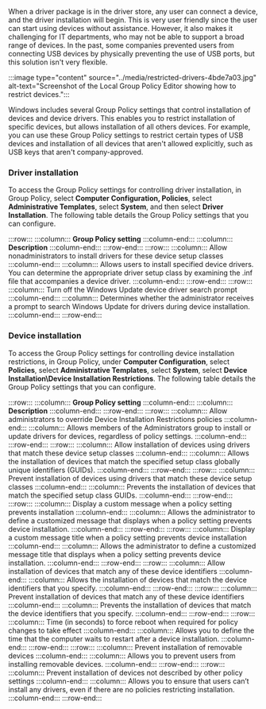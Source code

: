 When a driver package is in the driver store, any user can connect a device, and the driver installation will begin. This is very user friendly since the user can start using devices without assistance. However, it also makes it challenging for IT departments, who may not be able to support a broad range of devices. In the past, some companies prevented users from connecting USB devices by physically preventing the use of USB ports, but this solution isn't very flexible.

:::image type="content" source="../media/restricted-drivers-4bde7a03.jpg" alt-text="Screenshot of the Local Group Policy Editor showing how to restrict devices.":::


Windows includes several Group Policy settings that control installation of devices and device drivers. This enables you to restrict installation of specific devices, but allows installation of all others devices. For example, you can use these Group Policy settings to restrict certain types of USB devices and installation of all devices that aren't allowed explicitly, such as USB keys that aren't company-approved.

### Driver installation

To access the Group Policy settings for controlling driver installation, in Group Policy, select **Computer Configuration, Policies**, select **Administrative Templates**, select **System**, and then select **Driver Installation**. The following table details the Group Policy settings that you can configure.

:::row:::
  :::column:::
    **Group Policy setting**
  :::column-end:::
  :::column:::
    **Description**
  :::column-end:::
:::row-end:::
:::row:::
  :::column:::
    Allow nonadministrators to install drivers for these device setup classes
  :::column-end:::
  :::column:::
    Allows users to install specified device drivers. You can determine the appropriate driver setup class by examining the .inf file that accompanies a device driver.
  :::column-end:::
:::row-end:::
:::row:::
  :::column:::
    Turn off the Windows Update device driver search prompt
  :::column-end:::
  :::column:::
    Determines whether the administrator receives a prompt to search Windows Update for drivers during device installation.
  :::column-end:::
:::row-end:::


### Device installation

To access the Group Policy settings for controlling device installation restrictions, in Group Policy, under **Computer Configuration**, select **Policies**, select **Administrative Templates**, select **System**, select **Device Installation\\Device Installation Restrictions**. The following table details the Group Policy settings that you can configure.

:::row:::
  :::column:::
    **Group Policy setting**
  :::column-end:::
  :::column:::
    **Description**
  :::column-end:::
:::row-end:::
:::row:::
  :::column:::
    Allow administrators to override Device Installation Restrictions policies
  :::column-end:::
  :::column:::
    Allows members of the Administrators group to install or update drivers for devices, regardless of policy settings.
  :::column-end:::
:::row-end:::
:::row:::
  :::column:::
    Allow installation of devices using drivers that match these device setup classes
  :::column-end:::
  :::column:::
    Allows the installation of devices that match the specified setup class globally unique identifiers (GUIDs).
  :::column-end:::
:::row-end:::
:::row:::
  :::column:::
    Prevent installation of devices using drivers that match these device setup classes
  :::column-end:::
  :::column:::
    Prevents the installation of devices that match the specified setup class GUIDs.
  :::column-end:::
:::row-end:::
:::row:::
  :::column:::
    Display a custom message when a policy setting prevents installation
  :::column-end:::
  :::column:::
    Allows the administrator to define a customized message that displays when a policy setting prevents device installation.
  :::column-end:::
:::row-end:::
:::row:::
  :::column:::
    Display a custom message title when a policy setting prevents device installation
  :::column-end:::
  :::column:::
    Allows the administrator to define a customized message title that displays when a policy setting prevents device installation.
  :::column-end:::
:::row-end:::
:::row:::
  :::column:::
    Allow installation of devices that match any of these device identifiers
  :::column-end:::
  :::column:::
    Allows the installation of devices that match the device identifiers that you specify.
  :::column-end:::
:::row-end:::
:::row:::
  :::column:::
    Prevent installation of devices that match any of these device identifiers
  :::column-end:::
  :::column:::
    Prevents the installation of devices that match the device identifiers that you specify.
  :::column-end:::
:::row-end:::
:::row:::
  :::column:::
    Time (in seconds) to force reboot when required for policy changes to take effect
  :::column-end:::
  :::column:::
    Allows you to define the time that the computer waits to restart after a device installation.
  :::column-end:::
:::row-end:::
:::row:::
  :::column:::
    Prevent installation of removable devices
  :::column-end:::
  :::column:::
    Allows you to prevent users from installing removable devices.
  :::column-end:::
:::row-end:::
:::row:::
  :::column:::
    Prevent installation of devices not described by other policy settings
  :::column-end:::
  :::column:::
    Allows you to ensure that users can’t install any drivers, even if there are no policies restricting installation.
  :::column-end:::
:::row-end:::

